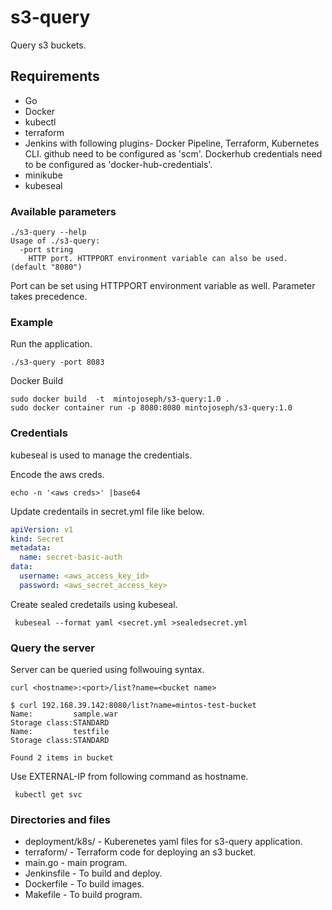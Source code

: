 # s3-query

Query s3 buckets.

## Requirements

* Go
* Docker
* kubectl
* terraform
* Jenkins with following plugins- Docker Pipeline, Terraform, Kubernetes CLI. github need to be configured as 'scm'. Dockerhub credentials need to be configured as 'docker-hub-credentials'.
* minikube
* kubeseal

### Available parameters

``` cmdline
./s3-query --help
Usage of ./s3-query:
  -port string
    HTTP port. HTTPPORT environment variable can also be used. (default "8080")
```

Port can be set using HTTPPORT environment variable as well. Parameter takes precedence.

### Example

Run the application.

 ``` cmdline
 ./s3-query -port 8083
```

Docker Build

``` cmdline
sudo docker build  -t  mintojoseph/s3-query:1.0 .
sudo docker container run -p 8080:8080 mintojoseph/s3-query:1.0
```

### Credentials

kubeseal is used to manage the credentials.

Encode the aws creds.

```cmdline
echo -n '<aws creds>' |base64
```

Update credentails in secret.yml file like below.

```yml
apiVersion: v1
kind: Secret
metadata:
  name: secret-basic-auth 
data:
  username: <aws_access_key_id>
  password: <aws_secret_access_key>
```

Create sealed credetails using kubeseal.

```cmdline
 kubeseal --format yaml <secret.yml >sealedsecret.yml
```

### Query the server

Server can be queried using follwouing syntax.

```cmdline
curl <hostname>:<port>/list?name=<bucket name>
```

```cmdline
$ curl 192.168.39.142:8080/list?name=mintos-test-bucket
Name:         sample.war
Storage class:STANDARD
Name:         testfile
Storage class:STANDARD

Found 2 items in bucket 
```

Use EXTERNAL-IP from following command as hostname.

```cmdline
 kubectl get svc
```

### Directories and files

* deployment/k8s/ - Kuberenetes yaml files for s3-query application.
* terraform/ - Terraform code for deploying an s3 bucket.
* main.go - main program.
* Jenkinsfile - To build and deploy.
* Dockerfile - To build images.
* Makefile - To build program.
